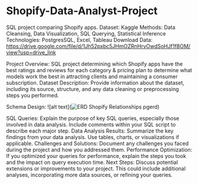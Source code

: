 # Shopify-Data-Analyst-Project
SQL project comparing Shopify apps.
Dataset: Kaggle
Methods: Data Cleansing, Data Visualization, SQL Querying, Statistical Inference
Technologies: PostgresSQL, Excel, Tableau
Download Data: https://drive.google.com/file/d/1Jh52pxbc5JHmOZRnHrvOwdSoHJf1f8OM/view?usp=drive_link

Project Overview:
  SQL project determining which Shopify apps have the best ratings and reviews for each category &amp; pricing plan to determine what models work the best in attracting clients and maintaining a consumer subscription. 
Dataset Description:
  Provide information about the dataset, including its source, structure, and any data cleaning or preprocessing steps you performed.


    
Schema Design:
![alt text](![ERD Shopify Relationships pgerd](https://github.com/joshuanc1/Shopify-Data-Analyst-Project/assets/108759536/d61138de-aa0e-47dc-ac5a-cbff2f25a27a))



SQL Queries:
  Explain the purpose of key SQL queries, especially those involved in data analysis. Include comments within your SQL script to describe each major step.
Data Analysis Results:
  Summarize the key findings from your data analysis. Use tables, charts, or visualizations if applicable.
Challenges and Solutions:
  Document any challenges you faced during the project and how you addressed them.
Performance Optimization:
  If you optimized your queries for performance, explain the steps you took and the impact on query execution time.
Next Steps:
  Discuss potential extensions or improvements to your project. This could include additional analyses, incorporating more data sources, or refining your queries.
